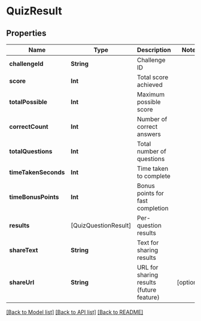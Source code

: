 # QuizResult

## Properties
Name | Type | Description | Notes
------------ | ------------- | ------------- | -------------
**challengeId** | **String** | Challenge ID |
**score** | **Int** | Total score achieved |
**totalPossible** | **Int** | Maximum possible score |
**correctCount** | **Int** | Number of correct answers |
**totalQuestions** | **Int** | Total number of questions |
**timeTakenSeconds** | **Int** | Time taken to complete |
**timeBonusPoints** | **Int** | Bonus points for fast completion |
**results** | [QuizQuestionResult] | Per-question results |
**shareText** | **String** | Text for sharing results |
**shareUrl** | **String** | URL for sharing results (future feature) | [optional]

[[Back to Model list]](../README.md#documentation-for-models) [[Back to API list]](../README.md#documentation-for-api-endpoints) [[Back to README]](../README.md)
